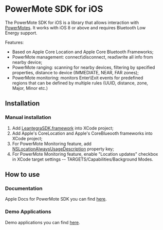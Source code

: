# PowerMote SDK for iOS #

The PowerMote SDK for iOS is a library that allows interaction with [PowerMotes](http://leantegra.com/pm).
It works with iOS 8 or above and requires Bluetooth Low Energy support.

Features:
- Based on Apple Core Location and Apple Core Bluetooth Frameworks;
- PowerMote management: connect\disconnect, read\write all info from nearby device;
- PowerMote ranging: scanning for nearby devices, filtering by specified properties, distance to device (IMMEDIATE, NEAR, FAR zones);
- PowerMote monitoring: monitors Enter\Exit events for predefined regions that can be defined by multiple rules (UUID, distance, zone, Major, Minor etc.)

## Installation

### Manual installation

1. Add [LeantegraSDK.framework](https://github.com/leantegra/iOSPowerMoteSDK/blob/master/PowerMoteSDK/LeantegraSDK.framework) into XCode project; 
2. Add Apple's CoreLocation and Apple's CoreBlueooth frameworks into XCode project;
3. For PowerMote Monitoring feature, add [NSLocationAlwaysUsageDescription](https://developer.apple.com/library/ios/documentation/General/Reference/InfoPlistKeyReference/Articles/CocoaKeys.html#//apple_ref/doc/uid/TP40009251-SW18) property key;
4. For PowerMote Monitoring feature, enable "Location updates" checkbox in XCode target settings -- TARGETS/Capabilities/Background Modes.

## How to use

### Documentation

Apple Docs for PowerMote SDK you can find [here](http://leantegra.github.io/iOSPowerMoteSDK/AppleDocs/).

### Demo Applications

Demo applications you can find [here](https://github.com/leantegra/iOSPowerMoteSDK/tree/master/Demos).

